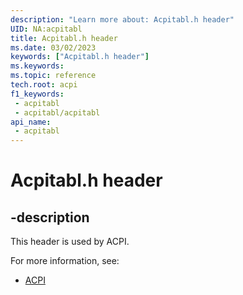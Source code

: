 ```yaml
---
description: "Learn more about: Acpitabl.h header"
UID: NA:acpitabl
title: Acpitabl.h header
ms.date: 03/02/2023
keywords: ["Acpitabl.h header"]
ms.keywords: 
ms.topic: reference
tech.root: acpi
f1_keywords:
 - acpitabl
 - acpitabl/acpitabl
api_name:
 - acpitabl
---
```


# Acpitabl.h header

## -description

This header is used by ACPI.

For more information, see:

- [ACPI](../_acpi/index.md)
